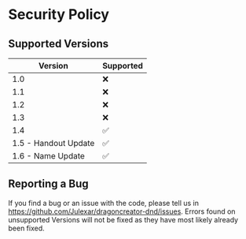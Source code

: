 # Security Policy

## Supported Versions

| Version | Supported          |
| ------- | ------------------ |
| 1.0   | :x: |
| 1.1   | :x: |
| 1.2   | :x: |
| 1.3   | :x: |
| 1.4   | :white_check_mark: |
| 1.5 - Handout Update | :white_check_mark: |
| 1.6 - Name Update   | :white_check_mark: |


## Reporting a Bug

If you find a bug or an issue with the code, please tell us in <https://github.com/Julexar/dragoncreator-dnd/issues>. Errors found on unsupported Versions will not be fixed as they have most likely already been fixed.
